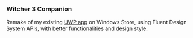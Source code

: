 ### Witcher 3 Companion

Remake of my existing [UWP app](https://www.microsoft.com/store/productId/9N35WH6N1BW5) on Windows Store, using Fluent Design System APIs, with better functionalities and design style.